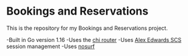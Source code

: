 # Bookings and Reservations

This is the repository for my Bookings and Reservations project.

-Built in Go version 1.16
-Uses the [chi router](https://github.com/go-chi/chi/v5)
-Uses [Alex Edwards SCS](https://github.com/alexedwards/scs/v2) session management
-Uses [nosurf](https://github.com/justinas/nosurf)